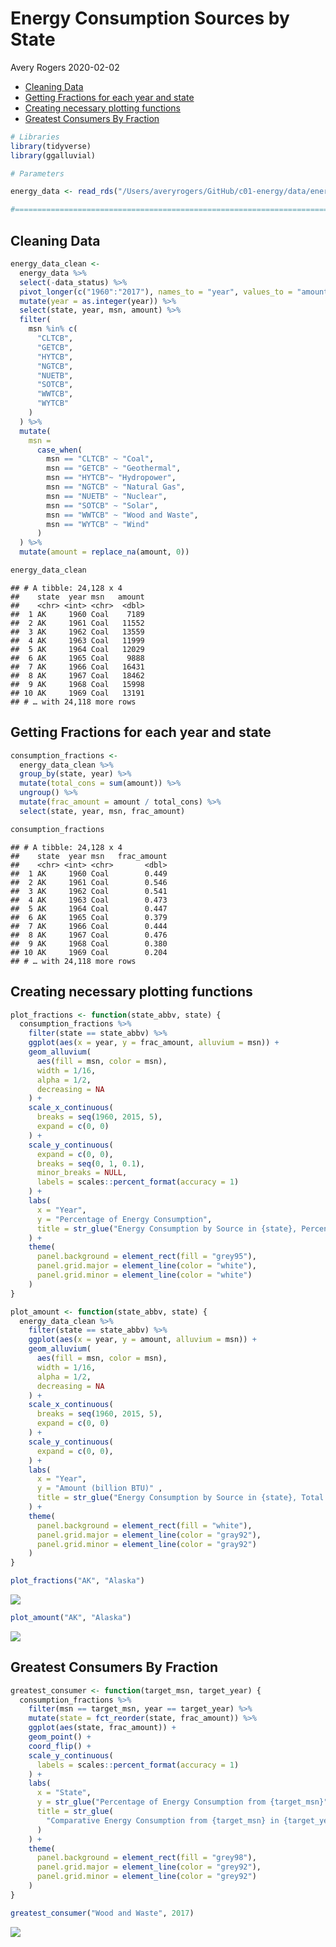 Energy Consumption Sources by State
================
Avery Rogers
2020-02-02

  - [Cleaning Data](#cleaning-data)
  - [Getting Fractions for each year and
    state](#getting-fractions-for-each-year-and-state)
  - [Creating necessary plotting
    functions](#creating-necessary-plotting-functions)
  - [Greatest Consumers By Fraction](#greatest-consumers-by-fraction)

``` r
# Libraries
library(tidyverse)
library(ggalluvial)

# Parameters

energy_data <- read_rds("/Users/averyrogers/GitHub/c01-energy/data/energy_consumption.rds")

#===============================================================================
```

## Cleaning Data

``` r
energy_data_clean <- 
  energy_data %>% 
  select(-data_status) %>% 
  pivot_longer(c("1960":"2017"), names_to = "year", values_to = "amount") %>% 
  mutate(year = as.integer(year)) %>% 
  select(state, year, msn, amount) %>% 
  filter(
    msn %in% c(
      "CLTCB", 
      "GETCB", 
      "HYTCB", 
      "NGTCB", 
      "NUETB", 
      "SOTCB", 
      "WWTCB",
      "WYTCB"
    )
  ) %>% 
  mutate(
    msn = 
      case_when(
        msn == "CLTCB" ~ "Coal",
        msn == "GETCB" ~ "Geothermal",
        msn == "HYTCB"~ "Hydropower",
        msn == "NGTCB" ~ "Natural Gas", 
        msn == "NUETB" ~ "Nuclear", 
        msn == "SOTCB" ~ "Solar",
        msn == "WWTCB" ~ "Wood and Waste", 
        msn == "WYTCB" ~ "Wind"
      ) 
  ) %>% 
  mutate(amount = replace_na(amount, 0))

energy_data_clean
```

    ## # A tibble: 24,128 x 4
    ##    state  year msn   amount
    ##    <chr> <int> <chr>  <dbl>
    ##  1 AK     1960 Coal    7189
    ##  2 AK     1961 Coal   11552
    ##  3 AK     1962 Coal   13559
    ##  4 AK     1963 Coal   11999
    ##  5 AK     1964 Coal   12029
    ##  6 AK     1965 Coal    9888
    ##  7 AK     1966 Coal   16431
    ##  8 AK     1967 Coal   18462
    ##  9 AK     1968 Coal   15998
    ## 10 AK     1969 Coal   13191
    ## # … with 24,118 more rows

## Getting Fractions for each year and state

``` r
consumption_fractions <- 
  energy_data_clean %>% 
  group_by(state, year) %>% 
  mutate(total_cons = sum(amount)) %>% 
  ungroup() %>% 
  mutate(frac_amount = amount / total_cons) %>% 
  select(state, year, msn, frac_amount)

consumption_fractions
```

    ## # A tibble: 24,128 x 4
    ##    state  year msn   frac_amount
    ##    <chr> <int> <chr>       <dbl>
    ##  1 AK     1960 Coal        0.449
    ##  2 AK     1961 Coal        0.546
    ##  3 AK     1962 Coal        0.541
    ##  4 AK     1963 Coal        0.473
    ##  5 AK     1964 Coal        0.447
    ##  6 AK     1965 Coal        0.379
    ##  7 AK     1966 Coal        0.444
    ##  8 AK     1967 Coal        0.476
    ##  9 AK     1968 Coal        0.380
    ## 10 AK     1969 Coal        0.204
    ## # … with 24,118 more rows

## Creating necessary plotting functions

``` r
plot_fractions <- function(state_abbv, state) {
  consumption_fractions %>% 
    filter(state == state_abbv) %>% 
    ggplot(aes(x = year, y = frac_amount, alluvium = msn)) + 
    geom_alluvium(
      aes(fill = msn, color = msn), 
      width = 1/16, 
      alpha = 1/2, 
      decreasing = NA
    ) + 
    scale_x_continuous(
      breaks = seq(1960, 2015, 5),
      expand = c(0, 0)
    ) +
    scale_y_continuous(
      expand = c(0, 0),
      breaks = seq(0, 1, 0.1),
      minor_breaks = NULL,
      labels = scales::percent_format(accuracy = 1)
    ) +
    labs(
      x = "Year",
      y = "Percentage of Energy Consumption",
      title = str_glue("Energy Consumption by Source in {state}, Percentage")
    ) +
    theme(
      panel.background = element_rect(fill = "grey95"),
      panel.grid.major = element_line(color = "white"),
      panel.grid.minor = element_line(color = "white")
    )
} 

plot_amount <- function(state_abbv, state) {
  energy_data_clean %>% 
    filter(state == state_abbv) %>% 
    ggplot(aes(x = year, y = amount, alluvium = msn)) + 
    geom_alluvium(
      aes(fill = msn, color = msn), 
      width = 1/16, 
      alpha = 1/2, 
      decreasing = NA
    ) + 
    scale_x_continuous(
      breaks = seq(1960, 2015, 5),
      expand = c(0, 0)
    ) +
    scale_y_continuous(
      expand = c(0, 0),
    ) +
    labs(
      x = "Year",
      y = "Amount (billion BTU)" ,
      title = str_glue("Energy Consumption by Source in {state}, Total Amount")
    ) +
    theme(
      panel.background = element_rect(fill = "white"),
      panel.grid.major = element_line(color = "gray92"),
      panel.grid.minor = element_line(color = "gray92")
    )
}
```

``` r
plot_fractions("AK", "Alaska")
```

![](energy_consumption_files/figure-gfm/unnamed-chunk-5-1.png)<!-- -->

``` r
plot_amount("AK", "Alaska")
```

![](energy_consumption_files/figure-gfm/unnamed-chunk-5-2.png)<!-- -->

## Greatest Consumers By Fraction

``` r
greatest_consumer <- function(target_msn, target_year) {
  consumption_fractions %>% 
    filter(msn == target_msn, year == target_year) %>% 
    mutate(state = fct_reorder(state, frac_amount)) %>%
    ggplot(aes(state, frac_amount)) + 
    geom_point() +
    coord_flip() +
    scale_y_continuous(
      labels = scales::percent_format(accuracy = 1)
    ) +
    labs(
      x = "State",
      y = str_glue("Percentage of Energy Consumption from {target_msn}"), 
      title = str_glue(
        "Comparative Energy Consumption from {target_msn} in {target_year}"
      )
    ) +
    theme(
      panel.background = element_rect(fill = "grey98"),
      panel.grid.major = element_line(color = "grey92"),
      panel.grid.minor = element_line(color = "grey92")
    )
} 

greatest_consumer("Wood and Waste", 2017)
```

![](energy_consumption_files/figure-gfm/unnamed-chunk-6-1.png)<!-- -->
